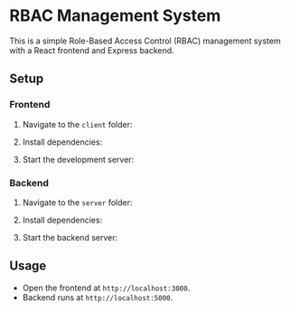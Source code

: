 # RBAC Management System

This is a simple Role-Based Access Control (RBAC) management system with a React frontend and Express backend.

## Setup

### Frontend
1. Navigate to the `client` folder:


2. Install dependencies:

3. Start the development server:


### Backend
1. Navigate to the `server` folder:

2. Install dependencies:

3. Start the backend server:


## Usage
- Open the frontend at `http://localhost:3000`.
- Backend runs at `http://localhost:5000`.



